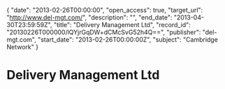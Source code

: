 {
  "date": "2013-02-26T00:00:00", 
  "open_access": true, 
  "target_url": "http://www.del-mgt.com/", 
  "description": "", 
  "end_date": "2013-04-30T23:59:59Z", 
  "title": "Delivery Management Ltd", 
  "record_id": "20130226T000000/lQYjrGqDW+dCMcSvG52h4Q==", 
  "publisher": "del-mgt.com", 
  "start_date": "2013-02-26T00:00:00Z", 
  "subject": "Cambridge Network"
}

# Delivery Management Ltd


